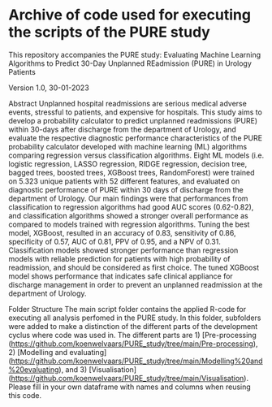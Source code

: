 # Archive of code used for executing the scripts of the PURE study

This repository accompanies the PURE study: Evaluating Machine Learning Algorithms to Predict 30-Day Unplanned REadmission (PURE) in Urology Patients

Version 1.0, 30-01-2023

Abstract
Unplanned hospital readmissions are serious medical adverse events, stressful to patients, and expensive for hospitals. This study aims to develop a probability calculator to predict unplanned readmissions (PURE) within 30-days after discharge from the department of Urology, and evaluate the respective diagnostic performance characteristics of the PURE probability calculator developed with machine learning (ML) algorithms comparing regression versus classification algorithms.
Eight ML models (i.e. logistic regression, LASSO regression, RIDGE regression, decision tree, bagged trees, boosted trees, XGBoost trees, RandomForest) were trained on 5.323 unique patients with 52 different features, and evaluated on diagnostic performance of PURE within 30 days of discharge from the department of Urology.
Our main findings were that performances from classification to regression algorithms had good AUC scores (0.62-0.82), and classification algorithms showed a stronger overall performance as compared to models trained with regression algorithms. Tuning the best model, XGBoost, resulted in an accuracy of 0.83, sensitivity of 0.86, specificity of 0.57, AUC of 0.81, PPV of 0.95, and a NPV of 0.31.
Classification models showed stronger performance than regression models with reliable prediction for patients with high probability of readmission, and should be considered as first choice. The tuned XGBoost model shows performance that indicates safe clinical appliance for discharge management in order to prevent an unplanned readmission at the department of Urology.

Folder Structure
The main script folder contains the applied R-code for executing all analysis perfomed in the PURE study. In this folder, subfolders were added to make a distinction of the different parts of the development cyclus where code was used in. The different parts are 1) [Pre-processing (https://github.com/koenwelvaars/PURE_study/tree/main/Pre-processing), 2) [Modelling and evaluating] (https://github.com/koenwelvaars/PURE_study/tree/main/Modelling%20and%20evaluating), and 3) [Visualisation] (https://github.com/koenwelvaars/PURE_study/tree/main/Visualisation). Please fill in your own dataframe with names and columns when reusing this code.
